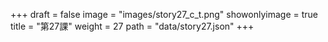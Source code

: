 +++
draft = false 
image = "images/story27_c_t.png" 
showonlyimage = true 
title = "第27課" 
weight = 27 
path = "data/story27.json" 
+++
